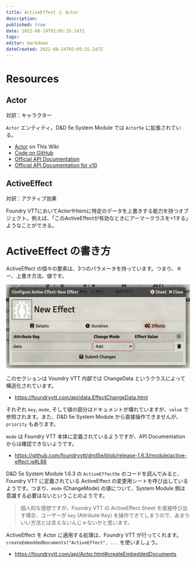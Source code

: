 ```yaml
---
title: ActiveEffect と Actor
description: 
published: true
date: 2022-08-14T02:05:35.247Z
tags: 
editor: markdown
dateCreated: 2022-08-14T02:05:35.247Z
---
```


# Resources

## Actor

対訳：キャラクター

`Actor` エンティティ。D&D 5e System Module では `Actor5e` に拡張されている。

- [Actor](/ja/development/api/basic/actor) on This Wiki
- [Code on GitHub](https://github.com/foundryvtt/dnd5e/blob/master/module/actor/entity.js)
- [Official API Documentation](https://foundryvtt.com/api/Actor.html)
- [Official API Documentation for v10](https://foundryvtt.com/api/v10/classes/client.Actor.html)

## ActiveEffect

対訳：アクティブ効果

Foundry VTTにおいてActorやItemに特定のデータを上書きする能力を持つオブジェクト。例えば、「このActiveEffectが有効なときにアーマークラスを+1する」ようなことができる。

# ActiveEffect の書き方

ActiveEffect の個々の要素は、3つのパラメータを持っています。つまり、キー、上書き方法、値です。

![screen_shot_activeeffect_changeeffect.png](/development/dnd/screen_shot_activeeffect_changeeffect.png)

このセクションは Voundry VTT 内部では ChangeData というクラスによって構造化されています。

- https://foundryvtt.com/api/data.EffectChangeData.html

それぞれ `key`, `mode`, そして値の部分はドキュメントが壊れていますが、`value` で参照されます。また、D&D 5e System Module から直接操作できませんが、`priority` もあります。

`mode` は Foundry VTT 本体に定義されているようですが、API Documentation からは確認できないようです。

- https://github.com/foundryvtt/dnd5e/blob/release-1.6.3/module/active-effect.js#L88

D&D 5e System Module 1.6.3 の `ActiveEffect5e` のコードを読んでみると、Foundry VTT に定義されている ActiveEffect の変更用シートを呼び出しているようです。つまり、`mode` (ChangeMode) の値について、System Module 側は意識する必要はないということのようです。

> 個人的な感想ですが、Foundry VTT の ActiveEffect Sheet を直接呼び出す場合、ユーザーが `key` (Attribute Key) を操作できてしまうので、あまりいい方法とは言えないんじゃないかと思います。

ActiveEffect を Actor に適用する処理は、Foundry VTT が行ってくれます。`createEmbeddedDocuments("ActiveEffect", ...` を使いましょう。

- https://foundryvtt.com/api/Actor.html#createEmbeddedDocuments